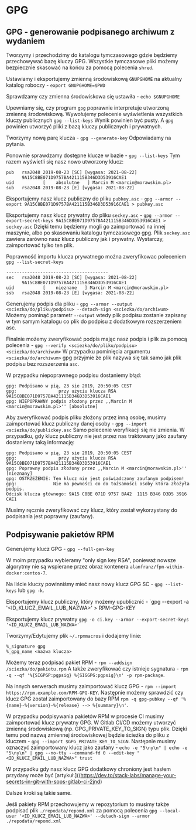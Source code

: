 # GPG

## GPG - generowanie podpisanego archiwum z wydaniem

Tworzymy i przechodzimy do katalogu tymczasowego gdzie będziemy przechowywać bazę kluczy GPG.
Wszystkie tymczasowe pliki możemy bezpiecznie skasować na końcu za pomocą polecenia `shred`.

Ustawiamy i eksportujemy zmienną środowiskową `GNUPGHOME` na aktualny katalog roboczy - `export GNUPGHOME=$PWD`

Sprawdzamy czy zmienna środowiskowa się ustawiła - `echo $GNUPGHOME`

Upewniamy się, czy program `gpg` poprawnie interpretuje utworzoną zmienną środowiskową.
Wywołujemy polecenie wyświetlenia wszystkich kluczy publicznych `gpg --list-keys`
Wynik powinien być pusty. A `gpg` powinien utworzyć pliki z bazą kluczy publicznych i prywatnych.

Tworzymy nową parę klucza - `gpg --generate-key`
Odpowiadamy na pytania.

Ponownie sprawdzamy dostępne klucze w bazie - `gpg --list-keys`
Tym razem wyświetli się nasz nowo utworzony klucz:

```
pub   rsa2048 2019-08-23 [SC] [wygasa: 2021-08-22]
      9A15C8BE071D9757BA421115B346D3D53916CAE1
uid           [    absolutne   ] Marcin M <marcin@morawskim.pl>
sub   rsa2048 2019-08-23 [E] [wygasa: 2021-08-22]
```

Eksportujemy nasz klucz publiczny do pliku `pubkey.asc` - `gpg --armor --export 9A15C8BE071D9757BA421115B346D3D53916CAE1 > pubkey.asc`

Eksportujemy nasz klucz prywatny do pliku `seckey.asc` - `gpg --armor --export-secret-keys 9A15C8BE071D9757BA421115B346D3D53916CAE1 > seckey.asc`
Dzięki temu będziemy mogli go zaimportować na innej maszynie, albo po skasowaniu katalogu tymczasowego gpg.
Plik `seckey.asc` zawiera zarówno nasz klucz publiczny jak i prywatny. Wystarczy, zaimportować tylko ten plik.

Poprawność importu klucza prywatnego można zweryfikowac poleceniem `gpg --list-secret-keys`
```
---------------------------------------
sec   rsa2048 2019-08-23 [SC] [wygasa: 2021-08-22]
      9A15C8BE071D9757BA421115B346D3D53916CAE1
uid           [    nieznane   ] Marcin M <marcin@morawskim.pl>
ssb   rsa2048 2019-08-23 [E] [wygasa: 2021-08-22]
```

Generujemy podpis dla pliku - `gpg --armor --output <sciezka/do/pliku/podpisu> --detach-sign <sciezka/do/archiwum>`
Możemy pominąć parametr `--output` wtedy plik podpisu zostanie zapisany w tym samym katalogu co plik do podpisu z dodatkowym rozszerzeniem asc.

Finalnie możemy zweryfikować podpis mając nasz podpis i plik za pomocą polecenia -
`gpg --verify <sciezka/do/pliku/podpisu> <sciezka/do/archiwum>`
W przypadku pominięcia argumentu `<sciezka/do/archiwum>` gpg przyjmie że plik nazywa się tak samo jak plik podpisu bez rozszerzenia `asc`.

W przypadku niepoprawnego podpisu dostaniemy błąd:
```
gpg: Podpisano w pią, 23 sie 2019, 20:50:05 CEST
gpg:                przy użyciu klucza RSA 9A15C8BE071D9757BA421115B346D3D53916CAE1
gpg: NIEPOPRAWNY podpis złożony przez ,,Marcin M <marcin@morawskim.pl>'' [absolutne]
```

Aby zweryfikować podpis pliku złożony przez inną osobę, musimy zaimportować klucz publiczny danej osoby - `gpg --import <sciezka/do/publickey.asc`
Samo polecenie weryfikacji się nie zmienia.
W przypadku, gdy klucz publiczny nie jest przez nas traktowany jako zaufany dostaniemy taką informację:
```
gpg: Podpisano w pią, 23 sie 2019, 20:50:05 CEST
gpg:                przy użyciu klucza RSA 9A15C8BE071D9757BA421115B346D3D53916CAE1
gpg: Poprawny podpis złożony przez ,,Marcin M <marcin@morawskim.pl>'' [nieznany]
gpg: OSTRZEŻENIE: Ten klucz nie jest poświadczony zaufanym podpisem!
gpg:              Nie ma pewności co do tożsamości osoby która złożyła podpis.
Odcisk klucza głównego: 9A15 C8BE 071D 9757 BA42  1115 B346 D3D5 3916 CAE1
```

Musimy ręcznie zweryfikować czy klucz, który został wykorzystany do podpisania jest poprawny (zaufany).

## Podpisywanie pakietów RPM

Generujemy klucz GPG - `gpg --full-gen-key`

W moim przypadku wybieramy "only sign key RSA", ponieważ nowsze algorytmy nie są wspierane przez obraz kontenera `alanfranz/fpm-within-docker:centos-7`.

Na liście kluczy powinniśmy mieć nasz nowy klucz GPG SC - `gpg --list-keys` lub `gpg -k`.

Eksportujemy klucz publiczny, który możemy upublicznić - `gpg --export -a '<ID_KLUCZ_EMAIL_LUB_NAZWA>' > RPM-GPG-KEY

Eksportujemy klucz prywatny `gpg -o ci.key --armor --export-secret-keys '<ID_KLUCZ_EMAIL_LUB_NAZWA>'`

Tworzymy/Edytujemy plik `~/.rpmmacros` i dodajemy linie:
```
%_signature gpg
%_gpg_name <nazwa klucza>
```
Możemy teraz podpisać pakiet RPM - `rpm --addsign /sciezka/do/pakietu.rpm`
A także zweryfikować czy istnieje sygnatura - `rpm -q --qf '%{SIGPGP:pgpsig} %{SIGGPG:pgpsig}\n' -p rpm-package`.

Na innych serwerach musimy zaimportować klucz GPG - `rpm --import https://rpm.example.com/RPM-GPG-KEY`.
Następnie możemy sprawdzić czy klucz GPG został zaimportowany do bazy RPM `rpm -q gpg-pubkey --qf '%{name}-%{version}-%{release} --> %{summary}\n'`.

W przypadku podpisywania pakietów RPM w procesie CI musimy zaimportować klucz prywatny GPG. 
W Gitlab CI/CD możemy utworzyć zmienną środowiskową (np. GPG_PRIVATE_KEY_TO_SIGN) typu plik. Dzięki temu pod nazwą zmiennej środowiskowej będzie ścieżka do pliku z kluczem - `gpg --import $GPG_PRIVATE_KEY_TO_SIGN`.
Następnie musimy oznaczyć zaimportowany klucz jako zaufany - `echo -e "5\ny\n" | echo -e "5\ny\n" | gpg --no-tty --command-fd 0 --edit-key "<ID_KLUCZ_EMAIL_LUB_NAZWA>" trust`

W przypadku gdy nasz klucz GPG dodatkowy chroniony jest hasłem przydany może być [artykuł.]((https://dev.to/stack-labs/manage-your-secrets-in-git-with-sops-gitlab-ci-2jnd)

Dalsze kroki są takie same.

Jeśli pakiety RPM przechowujemy w repozytorium to musimy także podpisać plik `./repodata/repomd.xml` za pomocą polecenia `gpg --local-user '<ID_KLUCZ_EMAIL_LUB_NAZWA>' --detach-sign --armor ./repodata/repomd.xml`

